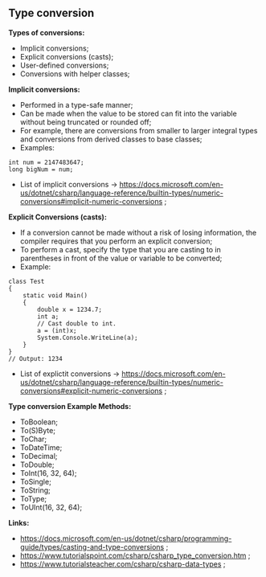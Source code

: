 ## Type conversion

**Types of conversions:**

- Implicit conversions;
- Explicit conversions (casts);
- User-defined conversions;
- Conversions with helper classes;

**Implicit conversions:**

- Performed in a type-safe manner;
- Can be made when the value to be stored can fit into the variable without being truncated or rounded off;
- For example, there are conversions from smaller to larger integral types and conversions from derived classes to base classes;
- Examples:

```
int num = 2147483647;
long bigNum = num;
```

- List of implicit conversions -> https://docs.microsoft.com/en-us/dotnet/csharp/language-reference/builtin-types/numeric-conversions#implicit-numeric-conversions ;

**Explicit Conversions (casts):**

- If a conversion cannot be made without a risk of losing information, the compiler requires that you perform an explicit conversion;
- To perform a cast, specify the type that you are casting to in parentheses in front of the value or variable to be converted;
- Example:

```
class Test
{
    static void Main()
    {
        double x = 1234.7;
        int a;
        // Cast double to int.
        a = (int)x;
        System.Console.WriteLine(a);
    }
}
// Output: 1234
```

- List of explictit conversions -> https://docs.microsoft.com/en-us/dotnet/csharp/language-reference/builtin-types/numeric-conversions#explicit-numeric-conversions ;

**Type conversion Example Methods:**

- ToBoolean;
- To(S)Byte;
- ToChar;
- ToDateTime;
- ToDecimal;
- ToDouble;
- ToInt(16, 32, 64);
- ToSingle;
- ToString;
- ToType;
- ToUInt(16, 32, 64);

**Links:**

- https://docs.microsoft.com/en-us/dotnet/csharp/programming-guide/types/casting-and-type-conversions ;
- https://www.tutorialspoint.com/csharp/csharp_type_conversion.htm ;
- https://www.tutorialsteacher.com/csharp/csharp-data-types ;
